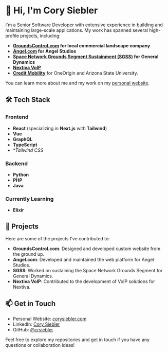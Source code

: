 # 👋 Hi, I'm Cory Siebler

I'm a Senior Software Developer with extensive experience in building and maintaining large-scale applications. My work has spanned several high-profile projects, including:

- **[GroundsControl.com](https://groundscontrol.com) for local commercial landscape company**
- **[Angel.com](https://angel.com) for Angel Studios**
- **[Space Network Grounds Segment Sustainment (SGSS)](https://gdmissionsystems.com/satellite-ground-systems/space-network-ground-segment-sustainment) for General Dynamics**
- **[Nextiva VoIP](https://www.nextiva.com/)**
- **[Credit Mobility](https://demo.creditmobility.net/)** for OneOrigin and Arizona State University.

You can learn more about me and my work on my [personal website](https://corysiebler.com).

## 🛠️ Tech Stack

### Frontend
- **React** (specializing in **Next.js** with **Tailwind**)
- **Vue**
- **GraphQL**
- **TypeScript**
- **Tailwind CSS*

### Backend
- **Python**
- **PHP**
- **Java**

### Currently Learning
- **Elixir**

## 🚀 Projects

Here are some of the projects I've contributed to:

- **GroundsControl.com**: Designed and developed custom website from the ground up.
- **Angel.com**: Developed and maintained the web platform for Angel Studios.
- **SGSS**: Worked on sustaining the Space Network Grounds Segment for General Dynamics.
- **Nextiva VoIP**: Contributed to the development of VoIP solutions for Nextiva.

## 📫 Get in Touch

- Personal Website: [corysiebler.com](https://corysiebler.com)
- LinkedIn: [Cory Siebler](https://www.linkedin.com/in/corysiebler)
- GitHub: [@crsiebler](https://github.com/crsiebler)

Feel free to explore my repositories and get in touch if you have any questions or collaboration ideas!
